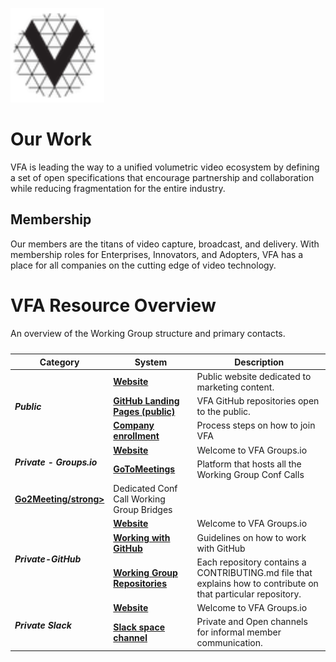 [<img src="./img/vfa_logo.PNG" alt="drawing" width="150"/>](https://www.volumetricformat.org/)

# Our Work
VFA is leading the way to a unified volumetric video ecosystem by defining a set of open specifications that encourage partnership and collaboration while reducing fragmentation for the entire industry.

## Membership
Our members are the titans of video capture, broadcast, and delivery.  With membership roles for Enterprises, Innovators, and Adopters, VFA has a place for all companies on the cutting edge of video technology. 

# VFA Resource Overview
An overview of the Working Group structure and primary contacts.

<table>
  <caption></caption>
  <thead>
    <tr>
      <th>Category</th>
      <th>System</th>
      <th>Description</th>
    </tr>
  </thead>
  <tbody>
    
   <tr>
      <td rowspan="3"><i><strong>Public</strong></i></td>
      <td><a href="https://www.volumetricformat.org/" target="_blank"><strong>Website</strong></a></td>
      <td>Public website dedicated to marketing content.</td>
   </tr>
   <tr>
      <td><a href="https://" target="_blank"><strong>GitHub Landing Pages (public)</strong></a></td>
      <td>VFA GitHub repositories open to the public.</td>
   </tr>	 
    <tr>
      <td><a href="https://www.volumetricformat.org/" target="_blank"><strong>Company enrollment</strong></a></td>
      <td>Process steps on how to join VFA</td>
   </tr>
   <tr>
      <td rowspan="2"><i><strong>Private - Groups.io</strong></i></td>
      <td><a href="https://volumetric.groups.io/g/main" target="_blank"><strong>Website</strong></a></td>
      <td> Welcome to VFA Groups.io</td>
   </tr>
   <tr>
      <td><a href="https://volumetric.groups.io/g/main/calendar" target="_blank"><strong>GoToMeetings</strong></a></td>
      <td>Platform that hosts all the Working Group Conf Calls</td>
   </tr>
      <tr>
      <td><a href="" target="_blank"><strong>Go2Meeting/strong></a></td>
      <td>Dedicated Conf Call Working Group Bridges</td>
   </tr>
   <tr>
  <td rowspan="3"><i><strong>Private-GitHub</strong></i></td>
        <td><a href="https://volumetric.groups.io/g/main" target="_blank"><strong>Website</strong></a></td>
      <td> Welcome to VFA Groups.io</td>
   </tr>
   <tr>
      <td><a href="https://" target="_blank"><strong>Working with GitHub</strong></a></td>
      <td>Guidelines on how to work with GitHub</td>
   </tr> 
   <tr>
      <td><a href="https://github.com/volumetricformat" target="_blank"><strong>Working Group Repositories</strong></a></td>
      <td>Each repository contains a CONTRIBUTING.md file that explains how to contribute on that particular repository.</td>
   </tr>
   <tr>
      <td rowspan="2"><i><strong>Private Slack</strong></i></td>
      <td><a href="https://volumetric.groups.io/g/main" target="_blank"><strong>Website</strong></a></td>
      <td> Welcome to VFA Groups.io</td>
   </tr>
   <tr>
      <td><a href="vfa-org.slack.com" target="_blank"><strong>Slack space channel</strong></a></td>
      <td>Private and Open channels for informal member communication.</td>
   </tr>
  </tbody>
</table>
